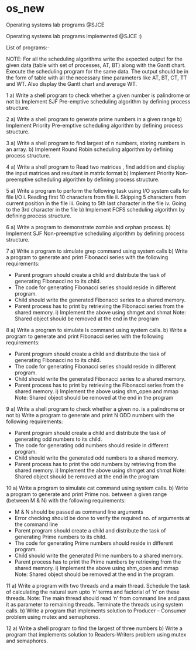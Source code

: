 # os_new
Operating systems lab programs @SJCE

Operating systems lab programs implemented @SJCE :)

List of programs:-

NOTE: For all the scheduling algorithms write the expected output for the given data (table 
with set of processes, AT, BT) along with the Gantt chart. Execute the scheduling program 
for the same data. The output should be in the form of table with all the necessary time 
parameters like AT, BT, CT, TT and WT. Also display the Gantt chart and average WT. 

1 a) Write a shell program to check whether a given number is palindrome or not
  b) Implement SJF Pre-emptive scheduling algorithm by defining process structure.

2 a) Write a shell program to generate prime numbers in a given range
b) Implement Priority Pre-emptive scheduling algorithm by defining process structure.

3 a) Write a shell program to find largest of n numbers, storing numbers in 
an array.
b) Implement Round Robin scheduling algorithm by defining process 
structure.

4 a) Write a shell program to Read two matrices , find addition and display the input matrices and resultant in matrix format
b) Implement Priority Non-preemptive scheduling algorithm by defining process structure.

5 a) Write a program to perform the following task using I/O system calls for file I/O
i. Reading first 10 characters from file
ii. Skipping 5 characters from current position in the file
iii. Going to 5th last character in the file
iv. Going to the 3rd character in the file
b) Implement FCFS scheduling algorithm by defining process structure.

6 a) Write a program to demonstrate zombie and orphan process.
b) Implement SJF Non-preemptive scheduling algorithm by defining process structure.

7 a) Write a program to simulate grep command using system calls
b) Write a program to generate and print Fibonacci series with the following requirements:
 - Parent program should create a child and distribute the task of 
generating Fibonacci no to its child.
 - The code for generating Fibonacci series should reside in different 
program.
 - Child should write the generated Fibonacci series to a shared memory.
 - Parent process has to print by retrieving the Fibonacci series from the 
shared memory.
i) Implement the above using shmget and shmat
Note: Shared object should be removed at the end in the program

8 a) Write a program to simulate ls command using system calls.
b) Write a program to generate and print Fibonacci series with the 
following requirements:
 - Parent program should create a child and distribute the task of 
generating Fibonacci no to its child.
 - The code for generating Fibonacci series should reside in different 
program.
 - Child should write the generated Fibonacci series to a shared memory.
 - Parent process has to print by retrieving the Fibonacci series from the 
shared memory.
i) Implement the above using shm_open and mmap
Note: Shared object should be removed at the end in the program

9 a) Write a shell program to check whether a given no. is a palindrome or 
not
b) Write a program to generate and print N ODD numbers with the 
following requirements:
 - Parent program should create a child and distribute the task of 
generating odd numbers to its child.
 - The code for generating odd numbers should reside in different 
program.
 - Child should write the generated odd numbers to a shared memory.
 - Parent process has to print the odd numbers by retrieving from the 
shared memory.
i) Implement the above using shmget and shmat
Note: Shared object should be removed at the end in the program

10 a) Write a program to simulate cat command using system calls.
b) Write a program to generate and print Prime nos. between a given 
range (between M & N) with the following requirements:
 - M & N should be passed as command line arguments
 - Error checking should be done to verify the required no. of arguments 
at the command line
 - Parent program should create a child and distribute the task of 
generating Prime numbers to its child.
 - The code for generating Prime numbers should reside in different 
program.
 - Child should write the generated Prime numbers to a shared memory.
 - Parent process has to print the Prime numbers by retrieving from the 
shared memory.
i) Implement the above using shm_open and mmap
Note: Shared object should be removed at the end in the program.

11 a) Write a program with two threads and a main thread. Schedule the 
task of calculating the natural sum upto ‘n’ terms and factorial of ‘n’ 
on these threads.
Note: The main thread should read ‘n’ from command line and pass it 
as parameter to remaining threads. Terminate the threads using system 
calls.
b) Write a program that implements solution to Producer – Consumer problem using mutex and semaphores.

12 a) Write a shell program to find the largest of three numbers
b) Write a program that implements solution to Readers-Writers problem using mutex and semaphores.

